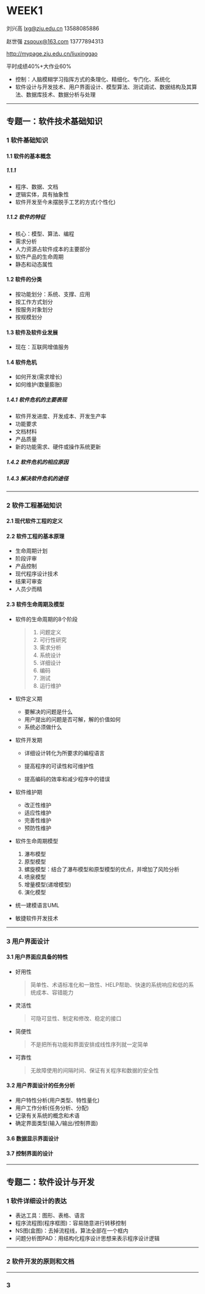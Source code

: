 # WEEK1

刘兴高 lxg@zju.edu.cn 13588085886

赵世强 zsqoux@163.com 13777894313

http://mypage.zju.edu.cn/liuxinggao

平时成绩40%+大作业60%

- 控制：人脑模糊学习指挥方式的条理化、精细化、专门化、系统化
- 软件设计与开发技术、用户界面设计、模型算法、测试调试、数据结构及其算法、数据库技术、数据分析与处理

---



## 专题一：软件技术基础知识

### 1 软件基础知识

#### 1.1 软件的基本概念

##### 1.1.1

- 程序、数据、文档
- 逻辑实体，具有抽象性
- 软件开发至今未摆脱手工艺的方式(个性化)

##### 1.1.2 软件的特征

- 核心：模型、算法、编程
- 需求分析
- 人力资源占软件成本的主要部分
- 软件产品的生命周期
- 静态和动态属性

#### 1.2 软件的分类

- 按功能划分：系统、支撑、应用
- 按工作方式划分
- 按服务对象划分
- 按规模划分

#### 1.3 软件及软件业发展

- 现在：互联网增值服务

#### 1.4 软件危机

- 如何开发(需求增长)
- 如何维护(数量膨胀)

##### 1.4.1 软件危机的主要表现

- 软件开发进度、开发成本、开发生产率
- 功能要求
- 文档材料
- 产品质量
- 新的功能需求、硬件或操作系统更新

##### 1.4.2 软件危机的相应原因

##### 1.4.3 解决软件危机的途径

---

### 2 软件工程基础知识

#### 2.1 现代软件工程的定义

#### 2.2 软件工程的基本原理

- 生命周期计划
- 阶段评审
- 产品控制
- 现代程序设计技术
- 结果可审查
- 人员少而精

#### 2.3 软件生命周期及模型

- 软件的生命周期的8个阶段

  > 1. 问题定义
  > 2. 可行性研究
  > 3. 需求分析
  > 4. 系统设计
  > 5. 详细设计
  > 6. 编码
  > 7. 测试
  > 8. 运行维护

- 软件定义期

  - 要解决的问题是什么
  - 用户提出的问题是否可解，解的价值如何
  - 系统必须做什么

- 软件开发期

  - 详细设计转化为所要求的编程语言

  - 提高程序的可读性和可维护性

  - 提高编码的效率和减少程序中的错误

- 软件维护期

  - 改正性维护
  - 适应性维护
  - 完善性维护
  - 预防性维护

- 软件生命周期模型

  1. 瀑布模型
  2. 原型模型
  3. 螺旋模型：结合了瀑布模型和原型模型的优点，并增加了风险分析
  4. 喷泉模型
  5. 增量模型(递增模型)
  6. 演化模型

- 统一建模语言UML

- 敏捷软件开发技术

---

### 3 用户界面设计

#### 3.1 用户界面应具备的特性

- 好用性

  > 简单性、术语标准化和一致性、HELP帮助、快速的系统响应和低的系统成本、容错能力

- 灵活性

  > 可隐可显性、制定和修改、稳定的接口

- 简便性

  > 不是把所有功能和界面安排成线性序列就一定简单

- 可靠性

  > 无故障使用的间隔时间、保证有关程序和数据的安全性

#### 3.2 用户界面设计的任务分析

- 用户特性分析(用户类型、特性量化)
- 用户工作分析(任务分析、分配)
- 记录有关系统的概念和术语
- 确定界面类型(输入/输出/控制界面)





#### 3.6 数据显示界面设计

#### 3.7 控制界面的设计

---



## 专题二：软件设计与开发

### 1 软件详细设计的表达

- 表达工具：图形、表格、语言
- 程序流程图(程序框图)：容易随意进行转移控制
- NS图(盒图)：去掉流程线，算法全部在一个框内
- 问题分析图PAD：用结构化程序设计思想来表示程序设计逻辑

---

### 2 软件开发的原则和文档

---

### 3 